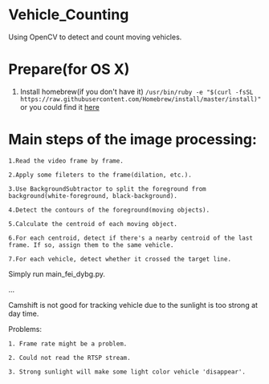 # Vehicle_Counting

Using OpenCV to detect and count moving vehicles.

# Prepare(for OS X)

1. Install homebrew(if you don't have it)
    `/usr/bin/ruby -e "$(curl -fsSL https://raw.githubusercontent.com/Homebrew/install/master/install)"`
    or you could find it [here](http://brew.sh)

# Main steps of the image processing:

    1.Read the video frame by frame.
  
    2.Apply some fileters to the frame(dilation, etc.).
  
    3.Use BackgroundSubtractor to split the foreground from background(white-foreground, black-background).
  
    4.Detect the contours of the foreground(moving objects).
  
    5.Calculate the centroid of each moving object.
  
    6.For each centroid, detect if there's a nearby centroid of the last frame. If so, assign them to the same vehicle.
  
    7.For each vehicle, detect whether it crossed the target line.
 
Simply run main_fei_dybg.py.

...

Camshift is not good for tracking vehicle due to the sunlight is too strong at day time.

Problems:

    1. Frame rate might be a problem.

    2. Could not read the RTSP stream.

    3. Strong sunlight will make some light color vehicle 'disappear'.
